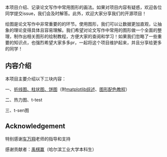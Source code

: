 本项目介绍、记录论文写作中常用图形的画法。如果对项目内容有疑惑，欢迎各位同学提交issue，我们会及时解答。此外，欢迎大家分享我们的开源项目！

绘图是论文写作中非常重要的的环节。使用图形，我们可以让数据更加直观，让抽象的理论变得具体且容易理解。我们希望对论文写作中常用的图形做一个全面的整理，制作出相关图形的绘制教程，方便大家的查阅和学习！如果我们忽略了一些重要的知识点，也强烈希望大家多多pr，一起将这个项目维护起来，并且分享给更多的同学！

## 内容介绍

本项目主要介绍以下三块内容：

一、[折线图、柱状图、饼图](https://github.com/yqy2001/Plot-Pictures-Tutorial-for-Paper/blob/master/part1%EF%BC%9A折线图、柱状图、饼图/折线图、柱状图、饼图.pdf)（附[matplotlib综述](https://github.com/yqy2001/Plot-Pictures-Tutorial-for-Paper/blob/master/part1%EF%BC%9A折线图、柱状图、饼图/matplotlib综述.pdf)、[图形配色教程](https://github.com/yqy2001/Plot-Pictures-Tutorial-for-Paper/blob/master/part1%EF%BC%9A折线图、柱状图、饼图/2min学会配色.pdf)）

二、热力图、t-test

三、t-sen图

## Acknowledgement

特别感谢[车万翔](http://ir.hit.edu.cn/~car/english.htm)老师的指导和支持

感谢贡献者：[禹棋赢](https://github.com/yqy2001)（哈尔滨工业大学本科生）
